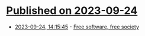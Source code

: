 # [Published on 2023-09-24](index.md)

* [2023-09-24, 14:15:45](https://lobste.rs/s/cs2og8/free_software_free_society) - [Free software, free society](https://www.youtube.com/watch?v=Ag1AKIl_2GM)
